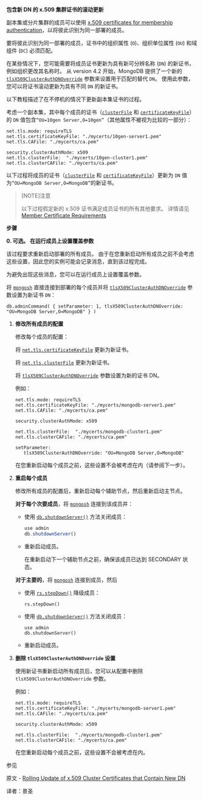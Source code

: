  **包含新 DN 的 x.509 集群证书的滚动更新**

副本集或分片集群的成员可以使用 [x.509 certificates for membership authentication](https://www.mongodb.com/docs/manual/core/security-internal-authentication/#std-label-internal-auth-x509)，以将彼此识别为同一部署的成员。

要将彼此识别为同一部署的成员，证书中的组织属性 (`O`)、组织单位属性 (`OU`) 和域组件 (`DC`) 必须匹配。

在某些情况下，您可能需要将成员证书更新为具有新可分辨名称 (`DN`) 的新证书，例如组织更改其名称时。 从 version 4.2 开始，MongoDB 提供了一个新的 [`tlsX509ClusterAuthDNOverride`](https://www.mongodb.com/docs/manual/reference/parameters/#mongodb-parameter-param.tlsX509ClusterAuthDNOverride) 参数来设置用于匹配的替代 `DN`。 使用此参数，您可以将证书滚动更新为具有不同 `DN` 的新证书。

以下教程描述了在不停机的情况下更新副本集证书的过程。

考虑一个副本集，其中每个成员的证书（[`clusterFile`](https://www.mongodb.com/docs/manual/reference/configuration-options/#mongodb-setting-net.tls.clusterFile) 和 [`certificateKeyFile`](https://www.mongodb.com/docs/manual/reference/configuration-options/#mongodb-setting-net.tls.certificateKeyFile)）的 `DN` 值包含`“OU=10gen Server,O=10gen”`（其他属性不被视为比较的一部分）：

```properties
net.tls.mode: requireTLS
net.tls.certificateKeyFile: "./mycerts/10gen-server1.pem"
net.tls.CAFile: "./mycerts/ca.pem"

security.clusterAuthMode: x509
net.tls.clusterFile:  "./mycerts/10gen-cluster1.pem"
net.tls.clusterCAFile: "./mycerts/ca.pem"
```

以下过程将成员的证书（[`clusterFile`](https://www.mongodb.com/docs/manual/reference/configuration-options/#mongodb-setting-net.tls.clusterFile) 和 [`certificateKeyFile`](https://www.mongodb.com/docs/manual/reference/configuration-options/#mongodb-setting-net.tls.certificateKeyFile)）更新为 `DN` 值为`“OU=MongoDB Server,O=MongoDB”`的新证书。

>[NOTE]注意
>
>以下过程假定新的 x.509 证书满足成员证书的所有其他要求。 详情请见[Member Certificate Requirements](https://www.mongodb.com/docs/manual/core/security-x.509/#std-label-x509-member-certificate-requirements)

**步骤**

**0. 可选。 在运行成员上设置覆盖参数**

该过程要求重新启动部署的所有成员。 由于在您重新启动所有成员之前不会考虑这些设置，因此您的实例可能会记录消息，直到该过程完成。

为避免出现这些消息，您可以在运行成员上设置覆盖参数。

将 [`mongosh`](https://www.mongodb.com/docs/mongodb-shell/#mongodb-binary-bin.mongosh) 直接连接到部署的每个成员并将 [`tlsX509ClusterAuthDNOverride`](https://www.mongodb.com/docs/manual/reference/parameters/#mongodb-parameter-param.tlsX509ClusterAuthDNOverride) 参数设置为新证书 `DN`：

```shell
db.adminCommand( { setParameter: 1, tlsX509ClusterAuthDNOverride: "OU=MongoDB Server,O=MongoDB" } )
```

1. **修改所有成员的配置**

   修改每个成员的配置：

   将 [`net.tls.certificateKeyFile`](https://www.mongodb.com/docs/manual/reference/configuration-options/#mongodb-setting-net.tls.certificateKeyFile) 更新为新证书。

   将 [`net.tls.clusterFile`](https://www.mongodb.com/docs/manual/reference/configuration-options/#mongodb-setting-net.tls.clusterFile) 更新为新证书。

   将 [`tlsX509ClusterAuthDNOverride`](https://www.mongodb.com/docs/manual/reference/parameters/#mongodb-parameter-param.tlsX509ClusterAuthDNOverride) 参数设置为新的证书 DN。

   例如：

   ```properties
   net.tls.mode: requireTLS
   net.tls.certificateKeyFile: "./mycerts/mongodb-server1.pem"
   net.tls.CAFile: "./mycerts/ca.pem"
   
   security.clusterAuthMode: x509
   
   net.tls.clusterFile:  "./mycerts/mongodb-cluster1.pem"
   net.tls.clusterCAFile: "./mycerts/ca.pem"
   
   setParameter:
      tlsX509ClusterAuthDNOverride: "OU=MongoDB Server,O=MongoDB"
   ```

   在您重新启动每个成员之前，这些设置不会被考虑在内（请参阅下一步）。

2. **重启每个成员**

   修改所有成员的配置后，重新启动每个辅助节点，然后重新启动主节点。

   **对于每个次要成员**，将 [`mongosh`](https://www.mongodb.com/docs/mongodb-shell/#mongodb-binary-bin.mongosh) 连接到该成员并：

   - 使用 [`db.shutdownServer()`](https://www.mongodb.com/docs/manual/reference/method/db.shutdownServer/#mongodb-method-db.shutdownServer) 方法关闭成员：

     ```javascript
     use admin
     db.shutdownServer()
     ```

   - 重新启动成员。

     在重新启动下一个辅助节点之前，确保该成员已达到 SECONDARY 状态。

   **对于主要的**，将  [`mongosh`](https://www.mongodb.com/docs/mongodb-shell/#mongodb-binary-bin.mongosh) 连接到成员，然后

   - 使用 [`rs.stepDown()`](https://www.mongodb.com/docs/manual/reference/method/rs.stepDown/#mongodb-method-rs.stepDown) 降级成员：

     ```shell
     rs.stepDown()
     ```

   - 使用 [`db.shutdownServer()`](https://www.mongodb.com/docs/manual/reference/method/db.shutdownServer/#mongodb-method-db.shutdownServer) 方法关闭成员：

     ```shell
     use admin
     db.shutdownServer()
     ```

   - 重新启动成员。

3. **删除 `tlsX509ClusterAuthDNOverride` 设置**

   使用新证书重新启动所有成员后，您可以从配置中删除 `tlsX509ClusterAuthDNOverride` 参数。

   例如：

   ```properties
   net.tls.mode: requireTLS
   net.tls.certificateKeyFile: "./mycerts/mongodb-server1.pem"
   net.tls.CAFile: "./mycerts/ca.pem"
   
   security.clusterAuthMode: x509
   
   net.tls.clusterFile:  "./mycerts/mongodb-cluster1.pem"
   net.tls.clusterCAFile: "./mycerts/ca.pem"
   ```

   在您重新启动每个成员之前，这些设置不会被考虑在内。

 参见

原文 - [Rolling Update of x.509 Cluster Certificates that Contain New DN]( https://docs.mongodb.com/manual/tutorial/rotate-x509-membership-certificates/ )

译者：景圣